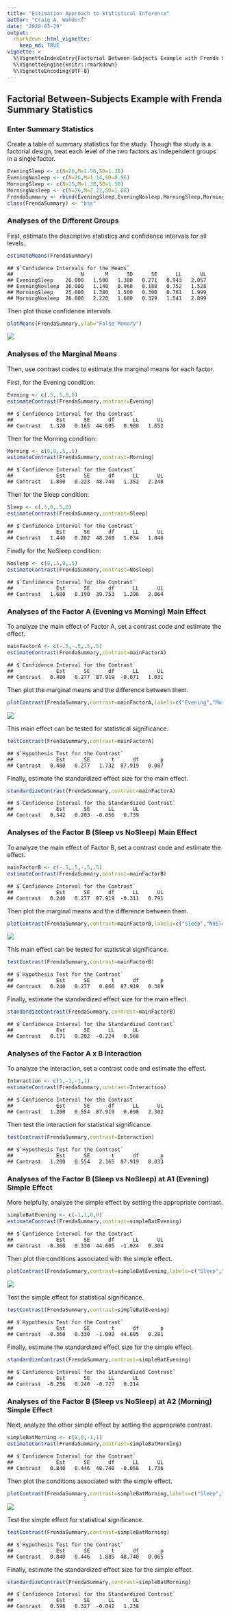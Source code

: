 ```yaml
---
title: "Estimation Approach to Statistical Inference"
author: "Craig A. Wendorf"
date: "2020-03-29"
output: 
  rmarkdown::html_vignette:
    keep_md: TRUE
vignette: >
  %\VignetteIndexEntry{Factorial Between-Subjects Example with Frenda Summary Statistics}
  %\VignetteEngine{knitr::rmarkdown}
  %\VignetteEncoding{UTF-8}
---
```






## Factorial Between-Subjects Example with Frenda Summary Statistics

### Enter Summary Statistics

Create a table of summary statistics for the study. Though the study is a factorial design, treat each level of the two factors as independent groups in a single factor.


```r
EveningSleep <- c(N=26,M=1.50,SD=1.38)
EveningNosleep <- c(N=26,M=1.14,SD=0.96)
MorningSleep <- c(N=25,M=1.38,SD=1.50)
MorningNosleep <- c(N=26,M=2.22,SD=1.68)
FrendaSummary <- rbind(EveningSleep,EveningNosleep,MorningSleep,MorningNosleep)
class(FrendaSummary) <- "bss"
```

### Analyses of the Different Groups

First, estimate the descriptive statistics and confidence intervals for all levels.


```r
estimateMeans(FrendaSummary)
```

```
## $`Confidence Intervals for the Means`
##                      N       M      SD      SE      LL      UL
## EveningSleep    26.000   1.500   1.380   0.271   0.943   2.057
## EveningNosleep  26.000   1.140   0.960   0.188   0.752   1.528
## MorningSleep    25.000   1.380   1.500   0.300   0.761   1.999
## MorningNosleep  26.000   2.220   1.680   0.329   1.541   2.899
```

Then plot those confidence intervals.


```r
plotMeans(FrendaSummary,ylab="False Memory")
```

![](figures/Frenda-Means-1.png)<!-- -->

### Analyses of the Marginal Means

Then, use contrast codes to estimate the marginal means for each factor.

First, for the Evening condition:


```r
Evening <- c(.5,.5,0,0)
estimateContrast(FrendaSummary,contrast=Evening)
```

```
## $`Confidence Interval for the Contrast`
##              Est      SE      df      LL      UL
## Contrast   1.320   0.165  44.605   0.988   1.652
```

Then for the Morning condition:


```r
Morning <- c(0,0,.5,.5)
estimateContrast(FrendaSummary,contrast=Morning)
```

```
## $`Confidence Interval for the Contrast`
##              Est      SE      df      LL      UL
## Contrast   1.800   0.223  48.740   1.352   2.248
```

Then for the Sleep condition:


```r
Sleep <- c(.5,0,.5,0)
estimateContrast(FrendaSummary,contrast=Sleep)
```

```
## $`Confidence Interval for the Contrast`
##              Est      SE      df      LL      UL
## Contrast   1.440   0.202  48.269   1.034   1.846
```

Finally for the NoSleep condition:


```r
Nosleep <- c(0,.5,0,.5)
estimateContrast(FrendaSummary,contrast=Nosleep)
```

```
## $`Confidence Interval for the Contrast`
##              Est      SE      df      LL      UL
## Contrast   1.680   0.190  39.753   1.296   2.064
```

### Analyses of the Factor A (Evening vs Morning) Main Effect

To analyze the main effect of Factor A, set a contrast code and estimate the effect.


```r
mainFactorA <- c(-.5,-.5,.5,.5)
estimateContrast(FrendaSummary,contrast=mainFactorA)
```

```
## $`Confidence Interval for the Contrast`
##              Est      SE      df      LL      UL
## Contrast   0.480   0.277  87.919  -0.071   1.031
```

Then plot the marginal means and the difference between them.


```r
plotContrast(FrendaSummary,contrast=mainFactorA,labels=c("Evening","Morning"),ylab="False Memory")
```

![](figures/Frenda-MainA-1.png)<!-- -->

This main effect can be tested for statistical significance.


```r
testContrast(FrendaSummary,contrast=mainFactorA)
```

```
## $`Hypothesis Test for the Contrast`
##              Est      SE       t      df       p
## Contrast   0.480   0.277   1.732  87.919   0.087
```

Finally, estimate the standardized effect size for the main effect.


```r
standardizeContrast(FrendaSummary,contrast=mainFactorA)
```

```
## $`Confidence Interval for the Standardized Contrast`
##              Est      SE      LL      UL
## Contrast   0.342   0.203  -0.056   0.739
```

### Analyses of the Factor B (Sleep vs NoSleep) Main Effect

To analyze the main effect of Factor B, set a contrast code and estimate the effect.


```r
mainFactorB <- c(-.5,.5,-.5,.5)
estimateContrast(FrendaSummary,contrast=mainFactorB)
```

```
## $`Confidence Interval for the Contrast`
##              Est      SE      df      LL      UL
## Contrast   0.240   0.277  87.919  -0.311   0.791
```

Then plot the marginal means and the difference between them.


```r
plotContrast(FrendaSummary,contrast=mainFactorB,labels=c("Sleep","NoSleep"),ylab="False Memory")
```

![](figures/Frenda-MainB-1.png)<!-- -->

This main effect can be tested for statistical significance.


```r
testContrast(FrendaSummary,contrast=mainFactorB)
```

```
## $`Hypothesis Test for the Contrast`
##              Est      SE       t      df       p
## Contrast   0.240   0.277   0.866  87.919   0.389
```

Finally, estimate the standardized effect size for the main effect.


```r
standardizeContrast(FrendaSummary,contrast=mainFactorB)
```

```
## $`Confidence Interval for the Standardized Contrast`
##              Est      SE      LL      UL
## Contrast   0.171   0.202  -0.224   0.566
```

### Analyses of the Factor A x B Interaction

To analyze the interaction, set a contrast code and estimate the effect.


```r
Interaction <- c(1,-1,-1,1)
estimateContrast(FrendaSummary,contrast=Interaction)
```

```
## $`Confidence Interval for the Contrast`
##              Est      SE      df      LL      UL
## Contrast   1.200   0.554  87.919   0.098   2.302
```

Then test the interaction for statistical significance.


```r
testContrast(FrendaSummary,contrast=Interaction)
```

```
## $`Hypothesis Test for the Contrast`
##              Est      SE       t      df       p
## Contrast   1.200   0.554   2.165  87.919   0.033
```

### Analyses of the Factor B (Sleep vs NoSleep) at A1 (Evening) Simple Effect

More helpfully, analyze the simple effect by setting the appropriate contrast.


```r
simpleBatEvening <- c(-1,1,0,0)
estimateContrast(FrendaSummary,contrast=simpleBatEvening)
```

```
## $`Confidence Interval for the Contrast`
##              Est      SE      df      LL      UL
## Contrast  -0.360   0.330  44.605  -1.024   0.304
```

Then plot the conditions associated with the simple effect.


```r
plotContrast(FrendaSummary,contrast=simpleBatEvening,labels=c("Sleep","NoSleep"),ylab="False Memory")
```

![](figures/Frenda-SimpleA1-1.png)<!-- -->

Test the simple effect for statistical significance.


```r
testContrast(FrendaSummary,contrast=simpleBatEvening)
```

```
## $`Hypothesis Test for the Contrast`
##              Est      SE       t      df       p
## Contrast  -0.360   0.330  -1.092  44.605   0.281
```

Finally, estimate the standardized effect size for the simple effect.


```r
standardizeContrast(FrendaSummary,contrast=simpleBatEvening)
```

```
## $`Confidence Interval for the Standardized Contrast`
##              Est      SE      LL      UL
## Contrast  -0.256   0.240  -0.727   0.214
```

### Analyses of the Factor B (Sleep vs NoSleep) at A2 (Morning) Simple Effect

Next, analyze the other simple effect by setting the appropriate contrast.


```r
simpleBatMorning <- c(0,0,-1,1)
estimateContrast(FrendaSummary,contrast=simpleBatMorning)
```

```
## $`Confidence Interval for the Contrast`
##              Est      SE      df      LL      UL
## Contrast   0.840   0.446  48.740  -0.056   1.736
```

Then plot the conditions associated with the simple effect.


```r
plotContrast(FrendaSummary,contrast=simpleBatMorning,labels=c("Sleep","NoSleep"),ylab="False Memory")
```

![](figures/Frenda-SimpleA2-1.png)<!-- -->

Test the simple effect for statistical significance.


```r
testContrast(FrendaSummary,contrast=simpleBatMorning)
```

```
## $`Hypothesis Test for the Contrast`
##              Est      SE       t      df       p
## Contrast   0.840   0.446   1.885  48.740   0.065
```

Finally, estimate the standardized effect size for the simple effect.


```r
standardizeContrast(FrendaSummary,contrast=simpleBatMorning)
```

```
## $`Confidence Interval for the Standardized Contrast`
##              Est      SE      LL      UL
## Contrast   0.598   0.327  -0.042   1.238
```
